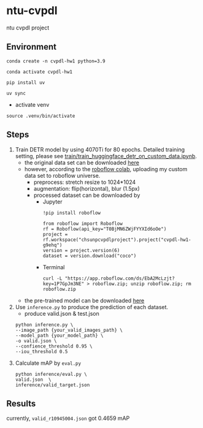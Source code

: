# ntu-cvpdl
ntu cvpdl project

## Environment

```sh=
conda create -n cvpdl-hw1 python=3.9
```
```sh=
conda activate cvpdl-hw1
```
```sh=
pip install uv
```
```sh=
uv sync
```
- activate venv
```sh=
source .venv/bin/activate
```

## Steps
1. Train DETR model by using 4070Ti for 80 epochs. Detailed training setting, please see [train/train_huggingface_detr_on_custom_data.ipynb](https://github.com/ShawnSun1031/ntu-cvpdl/blob/main/hw1/train/train_huggingface_detr_on_custom_dataset.ipynb).
    - the original data set can be downloaded [here](https://drive.google.com/file/d/1lWdAdjRvQHULW2AbDeZiR-S4Qw5SQ3nE/view)
    - however, according to the [roboflow colab](https://colab.research.google.com/github/roboflow-ai/notebooks/blob/main/notebooks/train-huggingface-detr-on-custom-dataset.ipynb), uploading my custom data set to roboflow universe. 
        - preprocess: stretch resize to 1024*1024
        - augmentation: flip(horizontal), blur (1.5px)
        - processed dataset can be downloaded by
            - Jupyter
                ```
                !pip install roboflow

                from roboflow import Roboflow
                rf = Roboflow(api_key="T0BjMN6ZWjFYYXId6oOe")
                project = rf.workspace("chsunpcvpdlproject").project("cvpdl-hw1-g9ehq")
                version = project.version(6)
                dataset = version.download("coco")
                ```
            - Terminal
                ```
                curl -L "https://app.roboflow.com/ds/EbA2McLzjt?key=1P7GpJm3NE" > roboflow.zip; unzip roboflow.zip; rm roboflow.zip
                ```
    - the pre-trained model can be downloaded [here](https://drive.google.com/drive/folders/1dkIy2tJewcqIJGWV4-sxqnNmCPvQgK4d?usp=sharing)
2. Use `inference.py` to produce the prediction of each dataset.
    - produce valid.json & test.json 
    ```sh=
    python inference.py \
    --image_path {your_valid_images_path} \
    --model_path {your_model_path} \
    -o valid.json \
    --confience_threshold 0.95 \
    --iou_threshold 0.5
    ```
3. Calculate mAP by `eval.py`
    ```sh=
    python inference/eval.py \
    valid.json  \
    inference/valid_target.json
    ```


## Results

currently, `valid_r10945004.json` got 0.4659 mAP